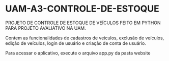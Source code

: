 # UAM-A3-CONTROLE-DE-ESTOQUE
PROJETO DE CONTROLE DE ESTOQUE DE VEÍCULOS FEITO EM PYTHON PARA PROJETO AVALIATIVO NA UAM.

Contem as funcionalidades de cadastros de veiculos, exclusão de veículos, edição de veículos, login de usuário e criação de conta de usuário.

Para acessar o aplicativo, execute o arquivo app.py da pasta website
